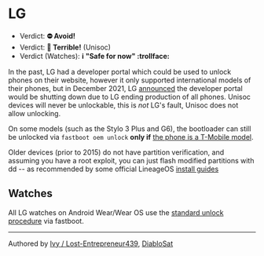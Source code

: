 # LG

- Verdict: **⛔ Avoid!**
- Verdict: **🍅 Terrible!** (Unisoc)
- Verdict (Watches): **ℹ️ "Safe for now" :trollface:**

In the past, LG had a developer portal which could be used to unlock phones on their website, however it only supported international models of their phones, but in December 2021, LG [announced][announcement-archive] the developer portal would be shutting down due to LG ending production of all phones. Unisoc devices will never be unlockable, this is *not* LG's fault, Unisoc does not allow unlocking.

On some models (such as the Stylo 3 Plus and G6), the bootloader can still be unlocked via `fastboot oem unlock` **only if** [the phone is a T-Mobile model][t-mobile-unlock].

Older devices (prior to 2015) do not have partition verification, and assuming you have a root exploit, you can just flash modified partitions with dd -- as recommended by some official LineageOS [install guides]

## Watches
All LG watches on Android Wear/Wear OS use the [standard unlock procedure](../../misc/generic-unlock.md) via fastboot.

***
Authored by [Ivy / Lost-Entrepreneur439](https://github.com/Lost-Entrepreneur439), [DiabloSat](https://github.com/progzone122)<br/>

[announcement-archive]:https://www.reddit.com/r/LineageOS/comments/r961u3/termination_of_lg_mobile_developer_website/
[t-mobile-unlock]:https://xdaforums.com/t/unlock-bootloader-tmo.3578099/
[install guides]:https://wiki.lineageos.org/devices/d852/install/#installing-a-custom-recovery-using-dd
